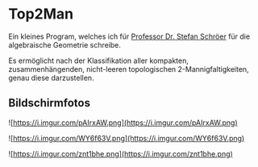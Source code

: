 # Top2Man

Ein kleines Program, welches ich für
[Professor Dr. Stefan Schröer](http://reh.math.uni-duesseldorf.de/~schroeer/)
für die algebraische Geometrie schreibe.

Es ermöglicht nach der Klassifikation aller kompakten,
zusammenhängenden, nicht-leeren topologischen 2-Mannigfaltigkeiten,
genau diese darzustellen.

## Bildschirmfotos

![https://i.imgur.com/pAIrxAW.png](https://i.imgur.com/pAIrxAW.png)

![https://i.imgur.com/WY6f63V.png](https://i.imgur.com/WY6f63V.png)

![https://i.imgur.com/znt1bhe.png](https://i.imgur.com/znt1bhe.png)
